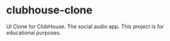 # clubhouse-clone
UI Clone for ClubHouse. The social audio app. This project is for educational purposes.
